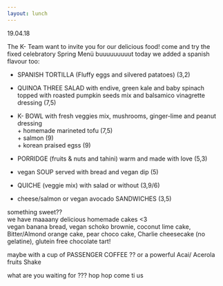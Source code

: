 ```yaml
---
layout: lunch
---
```


19.04.18

The K- Team want to invite you for our delicious food! come and try the fixed celebratory Spring Men&uuml; buuuuuuuuut today we added a spanish flavour too:

* SPANISH TORTILLA (Fluffy eggs and silvered patatoes) (3,2)

* QUINOA THREE SALAD with endive, green kale and baby spinach topped with roasted pumpkin seeds mix and balsamico vinagrette dressing (7,5)

* K- BOWL with fresh veggies mix, mushrooms, ginger-lime and peanut dressing<br>+ homemade marineted tofu (7,5)<br>+ salmon (9)<br>+ korean praised egss (9)

* PORRIDGE (fruits & nuts and tahini) warm and made with love (5,3)

* vegan SOUP served with bread and vegan dip (5)

* QUICHE (veggie mix) with salad or without (3,9/6)

* cheese/salmon or vegan avocado SANDWICHES (3,5)

something sweet??<br>we have maaaany delicious homemade cakes &lt;3<br>vegan banana bread, vegan schoko brownie, coconut lime cake, Bitter/Almond orange cake, pear choco cake, Charlie cheesecake (no gelatine), glutein free chocolate tart!

maybe with a cup of PASSENGER COFFEE ?? or a powerful Acai/ Acerola fruits Shake

what are you waiting for ??? hop hop come ti us